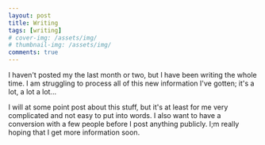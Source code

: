 ```yaml
---
layout: post
title: Writing
tags: [writing]
# cover-img: /assets/img/
# thumbnail-img: /assets/img/
comments: true
---
```

I haven't posted my the last month or two, but I have been writing the whole time. I am struggling to process all of this new information I've gotten; it's a lot, a lot a lot...  

I will at some point post about this stuff, but it's at least for me very complicated and not easy to put into words. I also want to have a conversion with a few people before I post anything publicly. I;m really hoping that I get more information soon.
